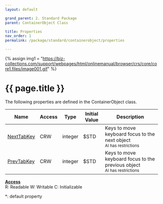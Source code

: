 ```yaml
---
layout: default

grand_parent: 2. Standard Package
parent: ContainerObject Class

title: Properties
nav_order: 1
permalink: /package/standard/containerobject/properties

---
```

{% assign img1 = "https://biz-collections.com/support/webpages/html/onlinemanual/browser/crs/core/core1.files/image001.gif" %}


# {{ page.title }}

The following properties are defined in the ContainerObject class.

|Name       | Access | Type   | Initial Value |  Description |
|----------	|--------|--------|---------------|--------------|
|[NextTabKey](/package/standard/containerobject/properties/nextabkey) | CRW | integer | $STD |Keys to move keyboard focus to the next object<br><small>AI has restrictions</small>  |
|[PrevTabKey](/package/standard/containerobject/properties/prevtabkey) | CRW | integer | $STD|Keys to move keyboard focus to the previous object<br><small>AI has restrictions</small> |


<u><b>Access</b></u><br>
R: Readable
W: Writable
C: Initializable

*: default property